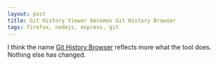 ```yaml
---
layout: post
title: Git History Viewer becomes Git History Browser
tags: firefox, nodejs, express, git
---
```


I think the name [Git History Browser](https://github.com/ikem-krueger/git-history-browser) reflects more what the tool does. Nothing else has changed. 

